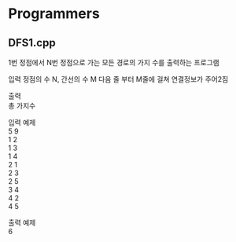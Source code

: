 # Programmers


## DFS1.cpp  
1번 정점에서 N번 정점으로 가는 모든 경로의 가지 수를 출력하는 프로그램

입력
정점의 수 N, 간선의 수 M
다음 줄 부터 M줄에 걸쳐 연결정보가 주어2짐

출력  
총 가지수

입력 예제  
5 9  
1 2  
1 3  
1 4  
2 1  
2 3  
2 5  
3 4  
4 2  
4 5  
  
출력 예제  
6
